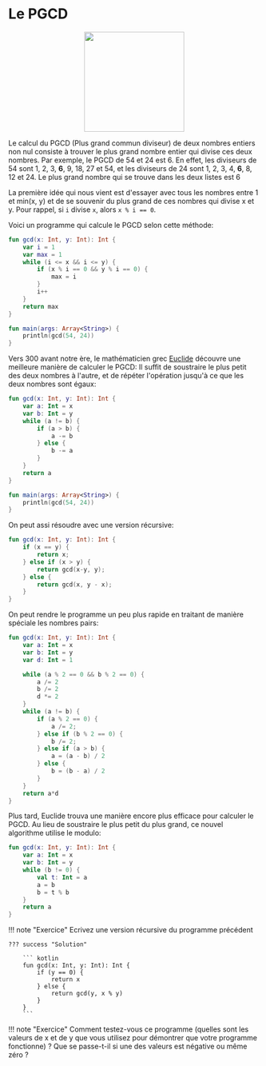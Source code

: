 # Le PGCD

<center>
<img src="../images/euclid.jpg" width="200">
</center>

Le calcul du PGCD (Plus grand commun diviseur) de deux nombres entiers non nul consiste à trouver le plus grand nombre entier qui divise ces deux nombres. Par exemple, le PGCD de 54 et 24 est 6. En effet, les diviseurs de 54 sont 1, 2, 3, **6**, 9, 18, 27 et 54, et les diviseurs de 24 sont 1, 2, 3, 4, **6**, 8, 12 et 24. Le plus grand nombre qui se trouve dans les deux listes est 6

La première idée qui nous vient est d'essayer avec tous les nombres entre 1 et min(x, y) et de se souvenir du plus grand de ces nombres qui divise x et y. Pour rappel, si `i` divise `x`, alors `x % i == 0`.

Voici un programme qui calcule le PGCD selon cette méthode:

``` kotlin
fun gcd(x: Int, y: Int): Int {
    var i = 1
    var max = 1
    while (i <= x && i <= y) {
        if (x % i == 0 && y % i == 0) {
            max = i
        }
        i++
    }
    return max
}

fun main(args: Array<String>) {
    println(gcd(54, 24))
}
```

Vers 300 avant notre ère, le mathématicien grec [Euclide](https://fr.wikipedia.org/wiki/Euclide) découvre une meilleure manière de calculer le PGCD: Il suffit de soustraire le plus petit des deux nombres à l'autre, et de répéter l'opération jusqu'à ce que les deux nombres sont égaux:

``` kotlin
fun gcd(x: Int, y: Int): Int {
    var a: Int = x
    var b: Int = y
    while (a != b) {
        if (a > b) {
            a -= b
        } else {
            b -= a
        }
    }
    return a
}

fun main(args: Array<String>) {
    println(gcd(54, 24))
}
```

On peut assi résoudre avec une version récursive:

```kotlin
fun gcd(x: Int, y: Int): Int {
    if (x == y) {
        return x;
    } else if (x > y) {
        return gcd(x-y, y);
    } else {
        return gcd(x, y - x);
    }
}
```

On peut rendre le programme un peu plus rapide en traitant de manière spéciale les nombres pairs:

``` kotlin
fun gcd(x: Int, y: Int): Int {
    var a: Int = x
    var b: Int = y
    var d: Int = 1

    while (a % 2 == 0 && b % 2 == 0) {
        a /= 2
        b /= 2
        d *= 2
    }
    while (a != b) {
        if (a % 2 == 0) {
            a /= 2;
        } else if (b % 2 == 0) {
            b /= 2;
        } else if (a > b) {
            a = (a - b) / 2
        } else {
            b = (b - a) / 2
        }
    }
    return a*d
}
```

Plus tard, Euclide trouva une manière encore plus efficace pour calculer le PGCD. Au lieu de soustraire le plus petit du plus grand, ce nouvel algorithme utilise le modulo:

``` kotlin
fun gcd(x: Int, y: Int): Int {
    var a: Int = x
    var b: Int = y
    while (b != 0) {
        val t: Int = a
        a = b
        b = t % b
    }
    return a
}
```

!!! note "Exercice"
    Ecrivez une version récursive du programme précédent

    ??? success "Solution"

        ``` kotlin
        fun gcd(x: Int, y: Int): Int {
            if (y == 0) {
                return x
            } else {
                return gcd(y, x % y)
            }
        }
        ```

!!! note "Exercice"
    Comment testez-vous ce programme (quelles sont les valeurs de x et de y que vous utilisez pour démontrer que votre programme fonctionne) ? Que se passe-t-il si une des valeurs est négative ou même zéro ?